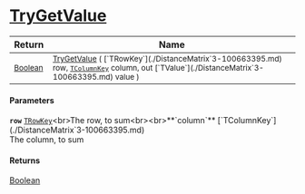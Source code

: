 # [TryGetValue](./DistanceMatrix`3-100663395.md)



| Return | Name | 
| --- | --- | 
| <sub>[Boolean](https://docs.microsoft.com/en-us/dotnet/api/System.Boolean)</sub>| <sub>[TryGetValue](./DistanceMatrix`3-100663395.md) ( [`TRowKey`](./DistanceMatrix`3-100663395.md) row, [`TColumnKey`](./DistanceMatrix`3-100663395.md) column, out [`TValue`](./DistanceMatrix`3-100663395.md) value )</sub>| <br>


#### Parameters
**`row`**  [`TRowKey`](./DistanceMatrix`3-100663395.md)<br>The row, to sum<br><br>**`column`**  [`TColumnKey`](./DistanceMatrix`3-100663395.md)<br>The column, to sum
#### Returns
[Boolean](https://docs.microsoft.com/en-us/dotnet/api/System.Boolean)